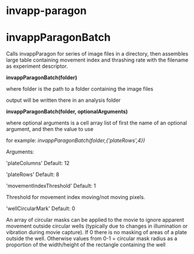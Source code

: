 # invapp-paragon


# invappParagonBatch

Calls invappParagon for series of image files in a directory, then assembles large table containing movement index and thrashing rate with the filename as experiment descriptor.

**invappParagonBatch(folder)**

where folder is the path to a folder containing the image files

output will be written there in an analysis folder

**invappParagonBatch(folder, optionalArguments)**

where optional arguments is a cell array list of first the name of an optional argument, and then the value to use

for example: *invappParagonBatch(folder,{'plateRows',4})*

Arguments:

'plateColumns'            Default: 12

'plateRows'               Default: 8

'movementIndexThreshold'  Default: 1

Threshold for movement index moving/not moving pixels.

'wellCircularMark'        Default: 0
       
An array of circular masks can be applied to the movie to ignore apparent movement outside circular wells (typically due to changes in illumination or vibration during movie capture). If 0 there is no masking of areas of a plate outside the well. Otherwise values from 0-1 = circular mask radius as a proportion of the width/height of the rectangle containing the well
